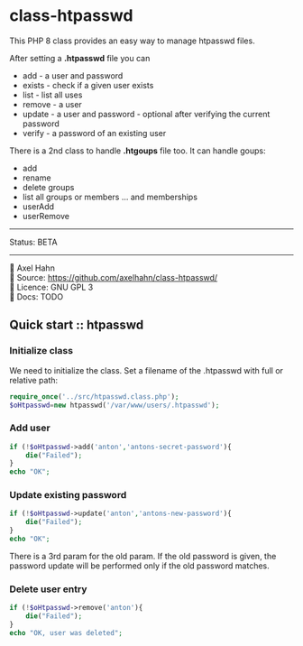 # class-htpasswd

This PHP 8 class provides an easy way to manage htpasswd files.

After setting a **.htpasswd** file you can

- add - a user and password
- exists - check if a given user exists
- list - list all uses
- remove - a user
- update - a user and password - optional after verifying the current password
- verify - a password of an existing user

There is a 2nd class to handle **.htgoups** file too. It can handle goups:
- add
- rename
- delete groups
- list all groups or members
... and memberships
- userAdd
- userRemove

---

Status: BETA

---

👤 Axel Hahn \
📄 Source: <https://github.com/axelhahn/class-htpasswd/> \
📜 Licence: GNU GPL 3 \
📗 Docs: TODO

## Quick start :: htpasswd

### Initialize class

We need to initialize the class.
Set a filename of the .htpasswd with full or relative path:

```php
require_once('../src/htpasswd.class.php');
$oHtpasswd=new htpasswd('/var/www/users/.htpasswd');
```

### Add user

```php
if (!$oHtpasswd->add('anton','antons-secret-password'){
    die("Failed");
}
echo "OK";
```

### Update existing password

```php
if (!$oHtpasswd->update('anton','antons-new-password'){
    die("Failed");
}
echo "OK";
```

There is a 3rd param for the old param.
If the old password is given, the password update will be performed only if the old password matches.

### Delete user entry

```php
if (!$oHtpasswd->remove('anton'){
    die("Failed");
}
echo "OK, user was deleted";
```
